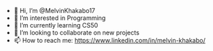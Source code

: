 - 👋 Hi, I’m @MelvinKhakabo17
- 👀 I’m interested in Programming
- 🌱 I’m currently learning CS50
- 💞️ I’m looking to collaborate on new projects
- 📫 How to reach me: https://www.linkedin.com/in/melvin-khakabo/

<!---
MelvinKhakabo17/MelvinKhakabo17 is a ✨ special ✨ repository because its `README.md` (this file) appears on your GitHub profile.
You can click the Preview link to take a look at your changes.
--->
